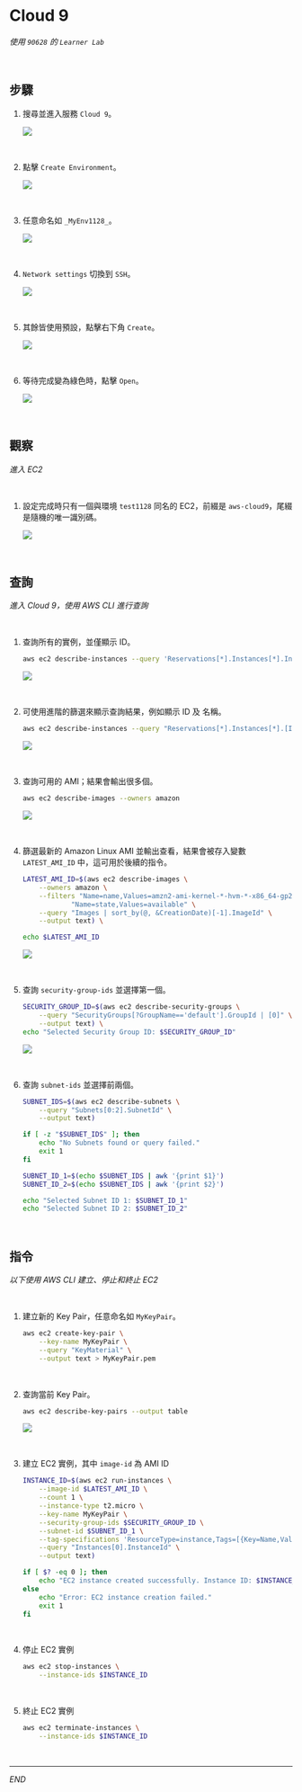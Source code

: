 # Cloud 9

_使用 `90628` 的 `Learner Lab`_

<br>

## 步驟

1. 搜尋並進入服務 `Cloud 9`。

    ![](images/img_04.png)

<br>

2. 點擊 `Create Environment`。

    ![](images/img_05.png)

<br>

3. 任意命名如 `_MyEnv1128_`。

    ![](images/img_06.png)

<br>

4. `Network settings` 切換到 `SSH`。

    ![](images/img_07.png)

<br>

5. 其餘皆使用預設，點擊右下角 `Create`。

    ![](images/img_08.png)

<br>

6. 等待完成變為綠色時，點擊 `Open`。

    ![](images/img_09.png)

<br>

## 觀察

_進入 EC2_

<br>

1. 設定完成時只有一個與環境 `test1128` 同名的 EC2，前綴是 `aws-cloud9`，尾綴是隨機的唯一識別碼。

    ![](images/img_01.png)

<br>

## 查詢

_進入 Cloud 9，使用 AWS CLI 進行查詢_

<br>

1. 查詢所有的實例，並僅顯示 ID。

    ```bash
    aws ec2 describe-instances --query 'Reservations[*].Instances[*].InstanceId'
    ```

    ![](images/img_10.png)

<br>

2. 可使用進階的篩選來顯示查詢結果，例如顯示 ID 及 名稱。

    ```bash
    aws ec2 describe-instances --query "Reservations[*].Instances[*].[InstanceId, Tags[?Key=='Name'].Value | [0]]" --output text
    ```

    ![](images/img_02.png)

<br>

3. 查詢可用的 AMI；結果會輸出很多個。

    ```bash
    aws ec2 describe-images --owners amazon
    ```

    ![](images/img_11.png)

<br>

4. 篩選最新的 Amazon Linux AMI 並輸出查看，結果會被存入變數 `LATEST_AMI_ID` 中，這可用於後續的指令。

    ```bash
    LATEST_AMI_ID=$(aws ec2 describe-images \
        --owners amazon \
        --filters "Name=name,Values=amzn2-ami-kernel-*-hvm-*-x86_64-gp2" \
                "Name=state,Values=available" \
        --query "Images | sort_by(@, &CreationDate)[-1].ImageId" \
        --output text) \

    echo $LATEST_AMI_ID
    ```

    ![](images/img_12.png)

<br>

5. 查詢 `security-group-ids` 並選擇第一個。

    ```bash
    SECURITY_GROUP_ID=$(aws ec2 describe-security-groups \
        --query "SecurityGroups[?GroupName=='default'].GroupId | [0]" \
        --output text) \
    echo "Selected Security Group ID: $SECURITY_GROUP_ID"
    ```

    ![](images/img_13.png)

<br>

6. 查詢 `subnet-ids` 並選擇前兩個。

    ```bash
    SUBNET_IDS=$(aws ec2 describe-subnets \
        --query "Subnets[0:2].SubnetId" \
        --output text)

    if [ -z "$SUBNET_IDS" ]; then
        echo "No Subnets found or query failed."
        exit 1
    fi

    SUBNET_ID_1=$(echo $SUBNET_IDS | awk '{print $1}')
    SUBNET_ID_2=$(echo $SUBNET_IDS | awk '{print $2}')

    echo "Selected Subnet ID 1: $SUBNET_ID_1"
    echo "Selected Subnet ID 2: $SUBNET_ID_2"
    ```

<br>

## 指令

_以下使用 AWS CLI 建立、停止和終止 EC2_

<br>

1. 建立新的 Key Pair，任意命名如 `MyKeyPair`。

    ```bash
    aws ec2 create-key-pair \
        --key-name MyKeyPair \
        --query "KeyMaterial" \
        --output text > MyKeyPair.pem
    ```

<br>

2. 查詢當前 Key Pair。

    ```bash
    aws ec2 describe-key-pairs --output table
    ```

    ![](images/img_14.png)

<br>

3. 建立 EC2 實例，其中 `image-id` 為 AMI ID

    ```bash
    INSTANCE_ID=$(aws ec2 run-instances \
        --image-id $LATEST_AMI_ID \
        --count 1 \
        --instance-type t2.micro \
        --key-name MyKeyPair \
        --security-group-ids $SECURITY_GROUP_ID \
        --subnet-id $SUBNET_ID_1 \
        --tag-specifications 'ResourceType=instance,Tags=[{Key=Name,Value=MyInstance}]' \
        --query "Instances[0].InstanceId" \
        --output text)

    if [ $? -eq 0 ]; then
        echo "EC2 instance created successfully. Instance ID: $INSTANCE_ID"
    else
        echo "Error: EC2 instance creation failed."
        exit 1
    fi
    ```

<br>

4. 停止 EC2 實例

    ```bash
    aws ec2 stop-instances \
        --instance-ids $INSTANCE_ID
    ```

<br>

5. 終止 EC2 實例

    ```bash
    aws ec2 terminate-instances \
        --instance-ids $INSTANCE_ID
    ```

<br>

___

_END_